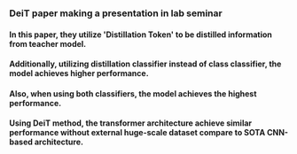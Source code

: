 ### DeiT paper making a presentation in lab seminar
#### In this paper, they utilize 'Distillation Token' to be distilled information from teacher model.
#### Additionally, utilizing distillation classifier instead of class classifier, the model achieves higher performance.
#### Also, when using both classifiers, the model achieves the highest performance.
#### Using DeiT method, the transformer architecture achieve similar performance without external huge-scale dataset compare to SOTA CNN-based architecture.
